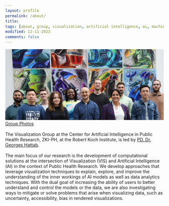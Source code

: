 ```yaml
---
layout: profile
permalink: /about/
title:
tags: [about, group, visualization, artificial intelligence, ai, machine learning, ml, data, representation, abstraction, visualization, vis]
modified: 12-11-2023
comments: false
---
```


![](/images/group/231101.webp "Group Photo")
[Group Photos](/photos/) <br/>
<br/>
The Visualization Group at the Center for Artificial Intelligence in Public Health Research, ZKI-PH, at the Robert Koch Institute, is led by [PD. Dr. Georges Hattab](/hattab).<br/>
<br/>
The main focus of our research is the development of computational solutions at the intersection of Visualization (VIS) and Artificial Intelligence (AI) in the context of Public Health Research.
We develop approaches that leverage visualization techniques to explain, explore, and improve the understanding of the inner workings of AI models as well as data analytics techniques. 
With the dual goal of increasing the ability of users to better understand and control the models or the data, we are also investigating ways to mitigate or solve problems that arise when visualizing data, such as uncertainty, accessibility, bias in rendered visualizations.


